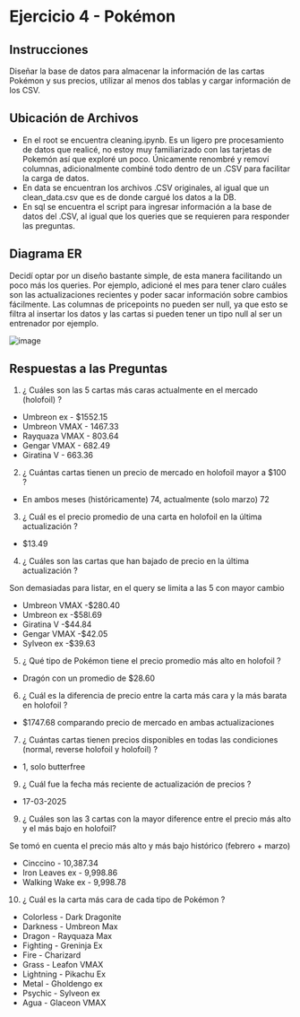 # Ejercicio 4 - Pokémon
## Instrucciones
Diseñar la base de datos para almacenar la  información de las cartas Pokémon y sus precios, utilizar al menos dos tablas y cargar información de los CSV.
## Ubicación de Archivos
- En el root se encuentra cleaning.ipynb. Es un ligero pre procesamiento de datos que realicé, no estoy muy familiarizado con las tarjetas de Pokemón así que exploré un poco. Únicamente renombré y removí columnas, adicionalmente combiné todo dentro de un .CSV para facilitar la carga de datos.
- En data se encuentran los archivos .CSV originales, al igual que un clean_data.csv que es de donde cargué los datos a la DB.
- En sql se encuentra el script para ingresar información a la base de datos del .CSV, al igual que los queries que se requieren para responder las preguntas.

## Diagrama ER
Decidí optar por un diseño bastante simple, de esta manera facilitando un poco más los queries. Por ejemplo, adicioné el mes para tener claro cuáles son las actualizaciones recientes y poder sacar información sobre cambios fácilmente. Las columnas de pricepoints no pueden ser null, ya que esto se filtra al insertar los datos y las cartas si pueden tener un tipo null al ser un entrenador por ejemplo.

![image](https://github.com/user-attachments/assets/61468c4e-2f96-4617-b94f-54430c1913c9)

## Respuestas a las Preguntas

1. ¿ Cuáles son las 5 cartas más caras actualmente en el mercado (holofoil) ?

  - Umbreon ex - $1552.15
  - Umbreon VMAX - 1467.33
  - Rayquaza VMAX - 803.64
  - Gengar VMAX - 682.49
  - Giratina V - 663.36

2. ¿ Cuántas cartas tienen un precio de mercado en holofoil mayor a $100 ?

  - En ambos meses (históricamente) 74, actualmente (solo marzo) 72

3. ¿ Cuál es el precio promedio de una carta en holofoil en la última actualización ?

  - $13.49

4. ¿ Cuáles son las cartas que han bajado de precio en la última actualización ?

Son demasiadas para listar, en el query se limita a las 5 con mayor cambio

  - Umbreon VMAX -$280.40
  - Umbreon ex -$58l.69
  - Giratina V -$44.84
  - Gengar VMAX -$42.05
  - Sylveon ex -$39.63

5. ¿ Qué tipo de Pokémon tiene el precio promedio más alto en holofoil ?

  - Dragón con un promedio de $28.60

6. ¿ Cuál es la diferencia de precio entre la carta más cara y la más barata en holofoil ?

  - $1747.68 comparando precio de mercado en ambas actualizaciones

7. ¿ Cuántas cartas tienen precios disponibles en todas las condiciones (normal, reverse holofoil y holofoil) ?

- 1, solo butterfree

9. ¿ Cuál fue la fecha más reciente de actualización de precios ?

  - 17-03-2025

9. ¿ Cuáles son las 3 cartas con la  mayor diference entre el precio más alto y el más bajo en holofoil?

  Se tomó en cuenta el precio más alto y más bajo histórico (febrero + marzo)

  - Cinccino - 10,387.34
  - Iron Leaves ex - 9,998.86
  - Walking Wake ex - 9,998.78

10. ¿ Cuál es la carta más cara de cada tipo de Pokémon ?

  - Colorless - Dark Dragonite
  - Darkness - Umbreon Max
  - Dragon - Rayquaza Max
  - Fighting - Greninja Ex
  - Fire - Charizard
  - Grass - Leafon VMAX
  - Lightning - Pikachu Ex
  - Metal - Gholdengo ex
  - Psychic - Sylveon ex
  - Agua - Glaceon VMAX

